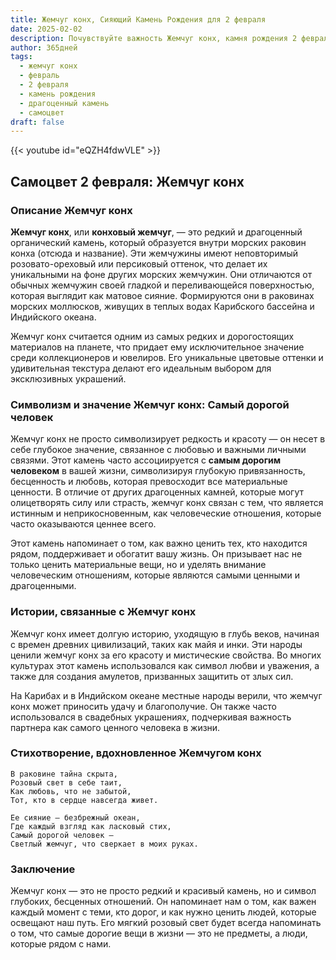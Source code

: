 ```yaml
---
title: Жемчуг конх, Сияющий Камень Рождения для 2 февраля
date: 2025-02-02
description: Почувствуйте важность Жемчуг конх, камня рождения 2 февраля, который символизирует Самый дорогой человек. Пусть его красота и значение осветят ваш день.
author: 365дней
tags:
  - жемчуг конх
  - февраль
  - 2 февраля
  - камень рождения
  - драгоценный камень
  - самоцвет
draft: false
---
```


{{< youtube id="eQZH4fdwVLE" >}}


## Самоцвет 2 февраля: Жемчуг конх

### Описание Жемчуг конх

**Жемчуг конх**, или **конховый жемчуг**, — это редкий и драгоценный органический камень, который образуется внутри морских раковин конха (отсюда и название). Эти жемчужины имеют неповторимый розовато-ореховый или персиковый оттенок, что делает их уникальными на фоне других морских жемчужин. Они отличаются от обычных жемчужин своей гладкой и переливающейся поверхностью, которая выглядит как матовое сияние. Формируются они в раковинах морских моллюсков, живущих в теплых водах Карибского бассейна и Индийского океана.

Жемчуг конх считается одним из самых редких и дорогостоящих материалов на планете, что придает ему исключительное значение среди коллекционеров и ювелиров. Его уникальные цветовые оттенки и удивительная текстура делают его идеальным выбором для эксклюзивных украшений.

### Символизм и значение Жемчуг конх: Самый дорогой человек

Жемчуг конх не просто символизирует редкость и красоту — он несет в себе глубокое значение, связанное с любовью и важными личными связями. Этот камень часто ассоциируется с **самым дорогим человеком** в вашей жизни, символизируя глубокую привязанность, бесценность и любовь, которая превосходит все материальные ценности. В отличие от других драгоценных камней, которые могут олицетворять силу или страсть, жемчуг конх связан с тем, что является истинным и неприкосновенным, как человеческие отношения, которые часто оказываются ценнее всего.

Этот камень напоминает о том, как важно ценить тех, кто находится рядом, поддерживает и обогатит вашу жизнь. Он призывает нас не только ценить материальные вещи, но и уделять внимание человеческим отношениям, которые являются самыми ценными и драгоценными.

### Истории, связанные с Жемчуг конх

Жемчуг конх имеет долгую историю, уходящую в глубь веков, начиная с времен древних цивилизаций, таких как майя и инки. Эти народы ценили жемчуг конх за его красоту и мистические свойства. Во многих культурах этот камень использовался как символ любви и уважения, а также для создания амулетов, призванных защитить от злых сил.

На Карибах и в Индийском океане местные народы верили, что жемчуг конх может приносить удачу и благополучие. Он также часто использовался в свадебных украшениях, подчеркивая важность партнера как самого ценного человека в жизни.

### Стихотворение, вдохновленное Жемчугом конх

	В раковине тайна скрыта,  
	Розовый свет в себе таит,  
	Как любовь, что не забытой,  
	Тот, кто в сердце навсегда живет.
	
	Ее сияние — безбрежный океан,  
	Где каждый взгляд как ласковый стих,  
	Самый дорогой человек —  
	Светлый жемчуг, что сверкает в моих руках.

### Заключение

Жемчуг конх — это не просто редкий и красивый камень, но и символ глубоких, бесценных отношений. Он напоминает нам о том, как важен каждый момент с теми, кто дорог, и как нужно ценить людей, которые освещают наш путь. Его мягкий розовый свет будет всегда напоминать о том, что самые дорогие вещи в жизни — это не предметы, а люди, которые рядом с нами.